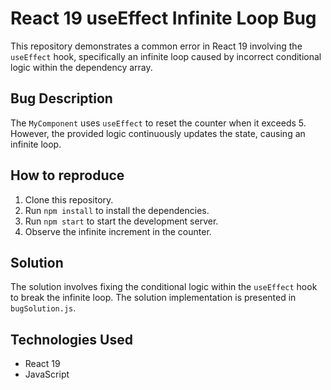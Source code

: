 # React 19 useEffect Infinite Loop Bug

This repository demonstrates a common error in React 19 involving the `useEffect` hook, specifically an infinite loop caused by incorrect conditional logic within the dependency array. 

## Bug Description
The `MyComponent` uses `useEffect` to reset the counter when it exceeds 5. However, the provided logic continuously updates the state, causing an infinite loop. 

## How to reproduce
1. Clone this repository.
2. Run `npm install` to install the dependencies.
3. Run `npm start` to start the development server.
4. Observe the infinite increment in the counter.

## Solution
The solution involves fixing the conditional logic within the `useEffect` hook to break the infinite loop. The solution implementation is presented in `bugSolution.js`.

## Technologies Used
- React 19
- JavaScript